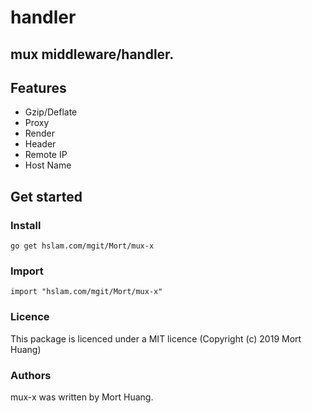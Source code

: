 # handler
## mux middleware/handler.

## Features

* Gzip/Deflate
* Proxy
* Render
* Header
* Remote IP
* Host Name

## Get started

### Install
```
go get hslam.com/mgit/Mort/mux-x
```
### Import
```
import "hslam.com/mgit/Mort/mux-x"
```

### Licence
This package is licenced under a MIT licence (Copyright (c) 2019 Mort Huang)


### Authors
mux-x was written by Mort Huang.



